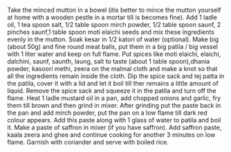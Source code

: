 Take the minced mutton in a bowel (itis better to mince the mutton yourself at home with a wooden pestle in a mortar till is becomes fine).
Add 1 ladle oil, 1 tea spoon salt, 1/2 table spoon mirch powder, 1/2 table spoon saunf, 2 pinches saunf,1 table spoon moti elaichi seeds and mix these ingredients evenly in the mutton.
Soak kesar in 1/2 katori of water (optional).
Make big (about 50g) and fine round meat balls, put them in a big patila / big vessel with 1 liter water and keep on full flame. 
Put spices like moti elaichi, elaichi, dalchini, saunf, saunth, laung, salt to taste (about 1 table spoon),dhania powder, kasoori methi, zeera on the malmal cloth and make a knot so that all the ingredients remain inside the cloth.
 Dip the spice sack and tej patta in the patila, cover it with a lid and let it boil till ther remains a little amount of liquid. Remove the spice sack and squeeze it in the patila and turn off the flame.
Heat 1 ladle mustard oil in a pan, add chopped onions and garlic, fry them till brown and then grind in mixer.
After grinding put the paste back in the pan and add mirch powder, put the pan on a low flame till dark red colour appears. Add this paste along with 1 glass of water to patila and boil it.
Make a paste of saffron in mixer (if you have saffron).
Add saffron paste, kaala zeera and ghee and continue cooking for another 3 minutes on low flame.
Garnish with coriander and serve with boiled rice. 
